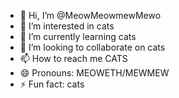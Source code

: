 - 👋 Hi, I’m @MeowMeowmewMewo
- 👀 I’m interested in cats
- 🌱 I’m currently learning cats
- 💞️ I’m looking to collaborate on cats
- 📫 How to reach me CATS
- 😄 Pronouns: MEOWETH/MEWMEW
- ⚡ Fun fact: cats

<!---
MeowMeowmewMewo/MeowMeowmewMewo is a ✨ special ✨ repository because its `README.md` (this file) appears on your GitHub profile.
You can click the Preview link to take a look at your changes.
--->
